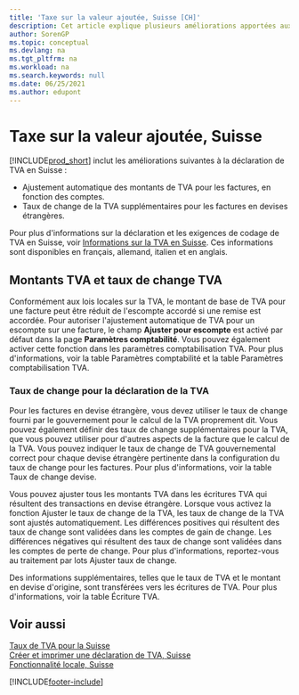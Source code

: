 ```yaml
---
title: 'Taxe sur la valeur ajoutée, Suisse [CH]'
description: Cet article explique plusieurs améliorations apportées aux fonctions de déclaration de TVA en Suisse.
author: SorenGP
ms.topic: conceptual
ms.devlang: na
ms.tgt_pltfrm: na
ms.workload: na
ms.search.keywords: null
ms.date: 06/25/2021
ms.author: edupont
---
```

# Taxe sur la valeur ajoutée, Suisse

[!INCLUDE[prod_short](../../includes/prod_short.md)] inclut les améliorations suivantes à la déclaration de TVA en Suisse :  

- Ajustement automatique des montants de TVA pour les factures, en fonction des comptes.  
- Taux de change de la TVA supplémentaires pour les factures en devises étrangères.  

Pour plus d'informations sur la déclaration et les exigences de codage de TVA en Suisse, voir [Informations sur la TVA en Suisse](https://www.estv.admin.ch/estv/en/home/value-added-tax.html). Ces informations sont disponibles en français, allemand, italien et en anglais.  

## Montants TVA et taux de change TVA

Conformément aux lois locales sur la TVA, le montant de base de TVA pour une facture peut être réduit de l'escompte accordé si une remise est accordée. Pour autoriser l'ajustement automatique de TVA pour un escompte sur une facture, le champ **Ajuster pour escompte** est activé par défaut dans la page **Paramètres comptabilité**. Vous pouvez également activer cette fonction dans les paramètres comptabilisation TVA. Pour plus d'informations, voir la table Paramètres comptabilité et la table Paramètres comptabilisation TVA.  

### Taux de change pour la déclaration de la TVA

Pour les factures en devise étrangère, vous devez utiliser le taux de change fourni par le gouvernement pour le calcul de la TVA proprement dit. Vous pouvez également définir des taux de change supplémentaires pour la TVA, que vous pouvez utiliser pour d'autres aspects de la facture que le calcul de la TVA. Vous pouvez indiquer le taux de change de TVA gouvernemental correct pour chaque devise étrangère pertinente dans la configuration du taux de change pour les factures. Pour plus d'informations, voir la table Taux de change devise.  

Vous pouvez ajuster tous les montants TVA dans les écritures TVA qui résultent des transactions en devise étrangère. Lorsque vous activez la fonction Ajuster le taux de change de la TVA, les taux de change de la TVA sont ajustés automatiquement. Les différences positives qui résultent des taux de change sont validées dans les comptes de gain de change. Les différences négatives qui résultent des taux de change sont validées dans les comptes de perte de change. Pour plus d'informations, reportez-vous au traitement par lots Ajuster taux de change.  

Des informations supplémentaires, telles que le taux de TVA et le montant en devise d'origine, sont transférées vers les écritures de TVA. Pour plus d'informations, voir la table Écriture TVA.  

## Voir aussi

[Taux de TVA pour la Suisse](vat-rates-for-switzerland.md)   
[Créer et imprimer une déclaration de TVA, Suisse](how-to-create-and-print-a-swiss-vat-statement.md)   
[Fonctionnalité locale, Suisse](switzerland-local-functionality.md)   


[!INCLUDE[footer-include](../../includes/footer-banner.md)]